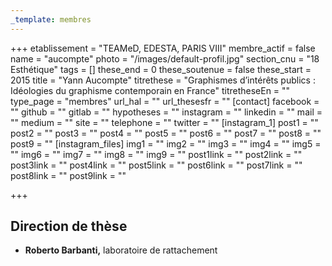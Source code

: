 ```yaml
---
_template: membres
---
```


+++
etablissement = "TEAMeD, EDESTA, PARIS VIII"
membre_actif = false
name = "aucompte"
photo = "/images/default-profil.jpg"
section_cnu = "18 Esthétique"
tags = []
these_end = 0
these_soutenue = false
these_start = 2015
title = "Yann Aucompte"
titrethese = "Graphismes d’intérêts publics : Idéologies du graphisme contemporain en France"
titretheseEn = ""
type_page = "membres"
url_hal = ""
url_thesesfr = ""
[contact]
facebook = ""
github = ""
gitlab = ""
hypotheses = ""
instagram = ""
linkedin = ""
mail = ""
medium = ""
site = ""
telephone = ""
twitter = ""
[instagram_1]
post1 = ""
post2 = ""
post3 = ""
post4 = ""
post5 = ""
post6 = ""
post7 = ""
post8 = ""
post9 = ""
[instagram_files]
img1 = ""
img2 = ""
img3 = ""
img4 = ""
img5 = ""
img6 = ""
img7 = ""
img8 = ""
img9 = ""
post1link = ""
post2link = ""
post3link = ""
post4link = ""
post5link = ""
post6link = ""
post7link = ""
post8link = ""
post9link = ""

+++
## Direction de thèse

* **Roberto Barbanti,** laboratoire de rattachement
